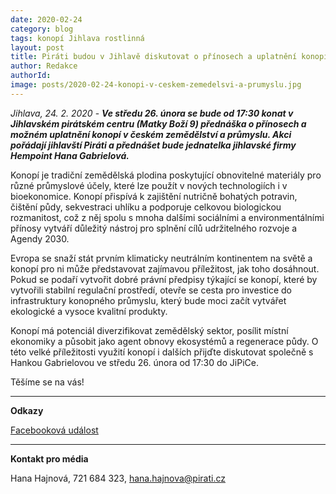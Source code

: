```yaml
---
date: 2020-02-24
category: blog
tags: konopí Jihlava rostlinná
layout: post
title: Piráti budou v Jihlavě diskutovat o přínosech a uplatnění konopí nejen v zemědělství
author: Redakce
authorId:  
image: posts/2020-02-24-konopi-v-ceskem-zemedelsvi-a-prumyslu.jpg
---
```


*Jihlava, 24. 2. 2020* - ***Ve středu 26. února se bude od 17:30 konat v Jihlavském pirátském centru (Matky Boží 9) přednáška o přínosech a možném uplatnění konopí v českém zemědělství a průmyslu. Akci pořádají jihlavští Piráti a přednášet bude jednatelka jihlavské firmy Hempoint Hana Gabrielová.***

Konopí je tradiční zemědělská plodina poskytující obnovitelné materiály pro různé průmyslové účely, které lze použít v nových technologiích i v bioekonomice. Konopí přispívá k zajištění nutričně bohatých potravin, čištění půdy, sekvestraci uhlíku a podporuje celkovou biologickou rozmanitost, což z něj spolu s mnoha dalšími sociálními a environmentálními přínosy vytváří důležitý nástroj pro splnění cílů udržitelného rozvoje a Agendy 2030.

Evropa se snaží stát prvním klimaticky neutrálním kontinentem na světě a konopí pro ni může představovat zajímavou příležitost, jak toho dosáhnout. Pokud se podaří vytvořit dobré právní předpisy týkající se konopí, které by vytvořili stabilní regulační prostředí, otevře se cesta pro investice do infrastruktury konopného průmyslu, který bude moci začít vytvářet ekologické a vysoce kvalitní produkty.  

Konopí má potenciál diverzifikovat zemědělský sektor, posílit místní ekonomiky a působit jako agent obnovy ekosystémů a regenerace půdy. O této velké příležitosti využití konopí i dalších přijďte diskutovat společně s Hankou Gabrielovou ve středu 26. února od 17:30 do JiPiCe. 

Těšíme se na vás!

---

**Odkazy**

[Facebooková událost](https://www.facebook.com/events/1307563349431530/)

---

**Kontakt pro média**

Hana Hajnová, 721 684 323, <hana.hajnova@pirati.cz>
